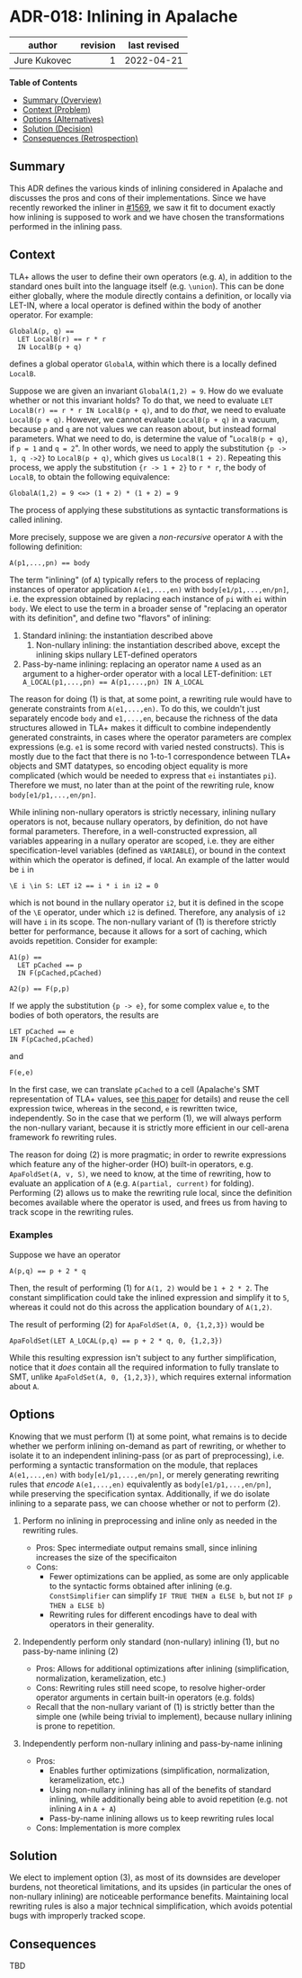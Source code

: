 # ADR-018: Inlining in Apalache

| author       | revision  | last revised |
| ------------ | --------: | ------------ |
| Jure Kukovec | 1         | 2022-04-21   |

**Table of Contents**

- [Summary (Overview)](#summary)
- [Context (Problem)](#context)
- [Options (Alternatives)](#options)
- [Solution (Decision)](#solution)
- [Consequences (Retrospection)](#consequences)

## Summary

<!-- Statement to summarize, following the following formula: -->

This ADR defines the various kinds of inlining considered in Apalache and discusses the pros and cons of their implementations.
Since we have recently reworked the inliner in [#1569](https://github.com/informalsystems/apalache/pull/1569), we saw it fit to document exactly how inlining is supposed to work and we have chosen the transformations performed in the inlining pass. 

## Context

<!-- Communicates the forces at play (technical, political, social, project).
     This is the story explaining the problem we are looking to resolve.
-->

TLA+ allows the user to define their own operators (e.g. `A`), in addition to the standard ones built into the language itself (e.g. `\union`).
This can be done either globally, where the module directly contains a definition, or locally via LET-IN, where a local operator is defined within the body of another operator. For example:
```tla
GlobalA(p, q) ==
  LET LocalB(r) == r * r
  IN LocalB(p + q)
```

defines a global operator `GlobalA`, within which there is a locally defined `LocalB`.

Suppose we are given an invariant `GlobalA(1,2) = 9`. How do we evaluate whether or not this invariant holds? To do that, we need to evaluate 
`LET LocalB(r) == r * r IN LocalB(p + q)`, and to do _that_, we need to evaluate `LocalB(p + q)`. 
However, we cannot evaluate `LocalB(p + q)` in a vacuum, because `p` and `q` are not values we can reason about, but instead formal parameters. 
What we need to do, is determine the value of "`LocalB(p + q)`, if `p = 1` and `q = 2`". In other words, we need to apply the substitution `{p -> 1, q ->2}` to `LocalB(p + q)`, which gives us `LocalB(1 + 2)`. 
Repeating this process, we apply the substitution `{r -> 1 + 2}` to 
`r * r`, the body of `LocalB`, to obtain the following equivalence:
```tla
GlobalA(1,2) = 9 <=> (1 + 2) * (1 + 2) = 9
```

The process of applying these substitutions as syntactic transformations is called inlining. 

More precisely, suppose we are given a _non-recursive_ operator `A` with the following definition:
```tla
A(p1,...,pn) == body
```

The term "inlining" (of `A`) typically refers to the process of replacing instances of operator application `A(e1,...,en)` with `body[e1/p1,...,en/pn]`, i.e. the expression obtained by replacing each instance of `pi` with `ei` within `body`.
We elect to use the term in a broader sense of "replacing an operator with its definition", and define two "flavors" of inlining:
  1. Standard inlining: the instantiation described above
      1. Non-nullary inlining: the instantiation described above, except the inlining skips nullary LET-defined operators
  2. Pass-by-name inlining: replacing an operator name `A` used as an argument to a higher-order operator with a local LET-definition: `LET A_LOCAL(p1,...,pn) == A(p1,...,pn) IN A_LOCAL`

The reason for doing (1) is that, at some point, a rewriting rule would have to generate constraints from `A(e1,...,en)`. 
To do this, we couldn't just separately encode `body` and `e1,...,en`, because the richness of the data structures allowed in TLA+ makes it difficult to combine independently generated constraints, in cases where the operator parameters are complex expressions (e.g. `e1` is some record with varied nested constructs).
This is mostly due to the fact that there is no 1-to-1 correspondence between TLA+ objects and SMT datatypes, so encoding object equality is more complicated (which would be needed to express that `ei` instantiates `pi`).
Therefore we must, no later than at the point of the rewriting rule, know `body[e1/p1,...,en/pn]`. 

While inlining non-nullary operators is strictly necessary, inlining nullary operators is not, because nullary operators, by definition, do not have formal parameters. 
Therefore, in a well-constructed expression, all variables appearing in a nullary operator are scoped, i.e. they are  either specification-level variables (defined as `VARIABLE`), or bound in the context within which the operator is defined, if local. An example of the latter would be `i` in 
```tla
\E i \in S: LET i2 == i * i in i2 = 0
```
which is not bound in the nullary operator `i2`, but it is defined in the scope of the `\E` operator, under which `i2` is defined. Therefore, any analysis of `i2` will have `i` in its scope.
The non-nullary variant of (1) is therefore strictly better for performance, because it allows for a sort of caching, which avoids repetition. Consider for example:
```tla
A1(p) == 
  LET pCached == p
  IN F(pCached,pCached)

A2(p) == F(p,p)
```

If we apply the substitution `{p -> e}`, for some complex value `e`, to the bodies of both operators, the results are 

```tla
LET pCached == e
IN F(pCached,pCached)
```
and
```
F(e,e)
```

In the first case, we can translate `pCached` to a cell (Apalache's SMT representation of TLA+ values, see [this
paper](https://dl.acm.org/doi/10.1145/3360549) for details) and reuse the cell expression twice, whereas in the second, `e` is rewritten twice, independently.
So in the case that we perform (1), we will always perform the non-nullary variant, because it is strictly more efficient in our cell-arena framework fo rewriting rules.

The reason for doing (2) is more pragmatic; in order to rewrite expressions which feature any of the higher-order (HO) built-in operators, e.g. `ApaFoldSet(A, v, S)`, we need to know, at the time of rewriting, how to evaluate an application of `A` (e.g. `A(partial, current)` for folding). 
Performing (2) allows us to make the rewriting rule local, since the definition becomes available where the operator is used, and frees us from having to track scope in the rewriting rules.

### Examples
Suppose we have an operator 
```tla
A(p,q) == p + 2 * q
```

Then, the result of performing (1) for `A(1, 2)` would be `1 + 2 * 2`. 
The constant simplification could take the inlined expression and simplify it to `5`, whereas it could not do this across the application boundary of `A(1,2)`.

The result of performing (2) for `ApaFoldSet(A, 0, {1,2,3})` would be
```tla
ApaFoldSet(LET A_LOCAL(p,q) == p + 2 * q, 0, {1,2,3})
```

While this resulting expression isn't subject to any further simplification, notice that it _does_ contain all the required information to fully translate to SMT, unlike `ApaFoldSet(A, 0, {1,2,3})`, which requires external information about `A`.

## Options

<!-- Communicate the options considered.
     This records evidence of our circumspection and documents the various alternatives
     considered but not adopted.
-->
Knowing that we must perform (1) at some point, what remains is to decide whether we perform inlining on-demand as part of rewriting, or whether to isolate it to an independent inlining-pass (or as part of preprocessing), i.e. performing a syntactic transformation on the module, that replaces `A(e1,...,en)` with `body[e1/p1,...,en/pn]`, or merely generating rewriting rules that _encode_ `A(e1,...,en)` equivalently as `body[e1/p1,...,en/pn]`, while preserving the specification syntax.
Additionally, if we do isolate inlining to a separate pass, we can choose whether or not to perform (2).

1. Perform no inlining in preprocessing and inline only as needed in the rewriting rules.
    - Pros: Spec intermediate output remains small, since inlining increases the size of the specificaiton
    - Cons: 
      - Fewer optimizations can be applied, as some are only applicable to the syntactic forms obtained after inlining (e.g. `ConstSimplifier` can simplify `IF TRUE THEN a ELSE b`, but not `IF p THEN a ELSE b`)
      - Rewriting rules for different encodings have to deal with operators in their generality.

1. Independently perform only standard (non-nullary) inlining (1), but no pass-by-name inlining (2)
    - Pros: Allows for additional optimizations after inlining (simplification, normalization, keramelization, etc.)
    - Cons: Rewriting rules still need scope, to resolve higher-order operator arguments in certain built-in operators (e.g. folds)
    - Recall that the non-nullary variant of (1) is strictly better than the simple one (while being trivial to implement), because nullary inlining is prone to repetition.


1. Independently perform non-nullary inlining and pass-by-name inlining
    - Pros: 
        - Enables further optimizations (simplification, normalization, keramelization, etc.)
        - Using non-nullary inlining has all of the benefits of standard inlining, while additionally being able to avoid repetition (e.g. not inlining `A` in `A + A`)
        - Pass-by-name inlining allows us to keep rewriting rules local
    - Cons: Implementation is more complex

## Solution

<!-- Communicates what solution was decided, and it is expected to solve the
     problem. -->

We elect to implement option (3), as most of its downsides are developer burdens, not theoretical limitations, and its upsides (in particular the ones of non-nullary inlining) are noticeable performance benefits.
Maintaining local rewriting rules is also a major technical simplification, which avoids potential bugs with improperly tracked scope.

## Consequences

<!-- Records the results of the decision over the long term.
     Did it work, not work, was changed, upgraded, etc.
-->

TBD
